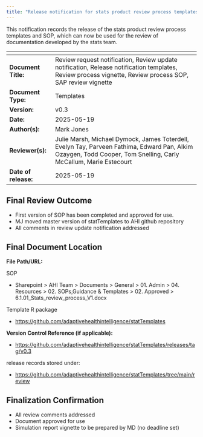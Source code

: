 ```yaml
---
title: "Release notification for stats product review process templates"
---
```


This notification records the release of the stats product review process templates and SOP, which can now be used for the review of documentation developed by the stats team.

| <!-- -->    | <!-- -->    |
|---|--------|
| **Document Title:** | Review request notification, Review update notification, Release notification templates, Review process vignette, Review process SOP, SAP review vignette |
| **Document Type:** | Templates | 
| **Version:** | v0.3 |   
| **Date:** | 2025-05-19 | 
| **Author(s):** | Mark Jones | 
| **Reviewer(s):** | Julie Marsh, Michael Dymock, James Toterdell, Evelyn Tay, Parveen Fathima, Edward Pan, Alkim Ozaygen, Todd Cooper, Tom Snelling, Carly McCallum, Marie Estecourt |  
| **Date of release:** | 2025-05-19   |

## **Final Review Outcome**

+ First version of SOP has been completed and approved for use.
+ MJ moved master version of statTemplates to AHI github repository
+ All comments in review update notification addressed

## **Final Document Location**

**File Path/URL:** 

SOP

+ Sharepoint > AHI Team > Documents > General > 01. Admin > 04. Resources > 02. SOPs,Guidance & Templates > 02. Approved >  6.1.01_Stats_review_process_V1.docx

Template R package

+ https://github.com/adaptivehealthintelligence/statTemplates

**Version Control Reference (if applicable):** 

+ https://github.com/adaptivehealthintelligence/statTemplates/releases/tag/v0.3

release records stored under:

+ https://github.com/adaptivehealthintelligence/statTemplates/tree/main/review

## **Finalization Confirmation**

- All review comments addressed  
- Document approved for use  
- Simulation report vignette to be prepared by MD (no deadline set)

